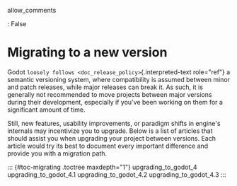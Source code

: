 allow_comments

:   False

# Migrating to a new version

Godot `loosely follows <doc_release_policy>`{.interpreted-text
role="ref"} a semantic versioning system, where compatibility is assumed
between minor and patch releases, while major releases can break it. As
such, it is generally not recommended to move projects between major
versions during their development, especially if you\'ve been working on
them for a significant amount of time.

Still, new features, usability improvements, or paradigm shifts in
engine\'s internals may incentivize you to upgrade. Below is a list of
articles that should assist you when upgrading your project between
versions. Each article would try its best to document every important
difference and provide you with a migration path.

::: {#toc-migrating .toctree maxdepth="1"}
upgrading_to_godot_4 upgrading_to_godot_4.1 upgrading_to_godot_4.2
upgrading_to_godot_4.3
:::
